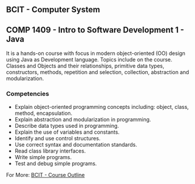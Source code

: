 <section>
  <div>
    <h1>BCIT - Computer System</h1>
    <h2>COMP 1409 - Intro to Software Development 1 - Java</h2>
    <p>It is a hands-on course with focus in modern object-oriented (OO) design using Java as Development language.
    Topics include on the course. Classes and Objects and their relationships, primitive data types, constructors, methods, repetition and selection, collection, abstraction and modularization.
    </p>
    <h3>Competencies</h3>
    <ul>
      <li>Explain object-oriented programming concepts including: object, class, method, encapsulation.</li>
      <li>Explain abstraction and modularization in programming.</li>
      <li>Describe data types used in programming.</li>
      <li>Explain the use of variables and constants.</li>
      <li>Identify and use control structures.</li>
      <li>Use correct syntax and documentation standards.</li>
      <li>Read class library interfaces.</li>
      <li>Write simple programs.</li>
      <li>Test and debug simple programs.</li>
    </ul>
  </div>
  <span><strog>For More: </strong></span><a href="http://www.bcit.ca/study/outlines/20172062079">BCIT - Course Outline</a>
</section>
